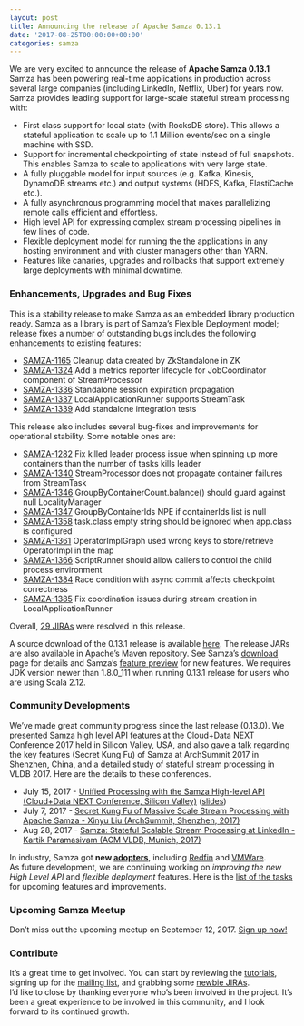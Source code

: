 ```yaml
---
layout: post
title: Announcing the release of Apache Samza 0.13.1
date: '2017-08-25T00:00:00+00:00'
categories: samza
---
```

We are very excited to announce the release of <strong>Apache Samza 0.13.1</strong><br />
Samza has been powering real-time applications in production across several large companies (including LinkedIn, Netflix, Uber) for years now. Samza provides leading support for large-scale stateful stream processing with:
<ul>
<li>First class support for local state (with RocksDB store). This allows a stateful application to scale up to 1.1 Million events/sec on a single machine with SSD.</li>
<li>Support for incremental checkpointing of state instead of full snapshots. This enables Samza to scale to applications with very large state.</li>
<li>A fully pluggable model for input sources (e.g. Kafka, Kinesis, DynamoDB streams etc.) and output systems (HDFS, Kafka, ElastiCache etc.).</li>
<li>A fully asynchronous programming model that makes parallelizing remote calls efficient and effortless.</li>
<li>High level API for expressing complex stream processing pipelines in few lines of code.</li>
<li>Flexible deployment model for running the the applications in any hosting environment and with cluster managers other than YARN.</li>
<li>Features like canaries, upgrades and rollbacks that support extremely large deployments with minimal downtime.</li>
</ul>


<h3>Enhancements, Upgrades and Bug Fixes</h3>
This is a stability release to make Samza as an embedded library production ready. Samza as a library is part of Samza’s Flexible Deployment model; release fixes a number of outstanding bugs includes the following enhancements to existing features:
<ul>
<li><a href="https://issues.apache.org/jira/browse/SAMZA-1165">SAMZA-1165</a> Cleanup data created by ZkStandalone in ZK</li>
<li><a href="https://issues.apache.org/jira/browse/SAMZA-1324">SAMZA-1324</a> Add a metrics reporter lifecycle for JobCoordinator component of StreamProcessor</li>
<li><a href="https://issues.apache.org/jira/browse/SAMZA-1336">SAMZA-1336</a> Standalone session expiration propagation</li>
<li><a href="https://issues.apache.org/jira/browse/SAMZA-1337">SAMZA-1337</a> LocalApplicationRunner supports StreamTask</li>
<li><a href="https://issues.apache.org/jira/browse/SAMZA-1339">SAMZA-1339</a> Add standalone integration tests</li>
</ul>
This release also includes several bug-fixes and improvements for operational stability. Some notable ones are:
<ul>
<li><a href="https://issues.apache.org/jira/browse/SAMZA-1282">SAMZA-1282</a> Fix killed leader process issue when spinning up more containers than the number of tasks kills leader</li>
<li><a href="https://issues.apache.org/jira/browse/SAMZA-1340">SAMZA-1340</a> StreamProcessor does not propagate container failures from StreamTask</li>
<li><a href="https://issues.apache.org/jira/browse/SAMZA-1346">SAMZA-1346</a> GroupByContainerCount.balance() should guard against null LocalityManager</li>
<li><a href="https://issues.apache.org/jira/browse/SAMZA-1347">SAMZA-1347</a> GroupByContainerIds NPE if containerIds list is null</li>
<li><a href="https://issues.apache.org/jira/browse/SAMZA-1358">SAMZA-1358</a> task.class empty string should be ignored when app.class is configured</li>
<li><a href="https://issues.apache.org/jira/browse/SAMZA-1361">SAMZA-1361</a> OperatorImplGraph used wrong keys to store/retrieve OperatorImpl in the map</li>
<li><a href="https://issues.apache.org/jira/browse/SAMZA-1366">SAMZA-1366</a> ScriptRunner should allow callers to control the child process environment</li>
<li><a href="https://issues.apache.org/jira/browse/SAMZA-1384">SAMZA-1384</a> Race condition with async commit affects checkpoint correctness</li>
<li><a href="https://issues.apache.org/jira/browse/SAMZA-1385">SAMZA-1385</a> Fix coordination issues during stream creation in LocalApplicationRunner</li>
</ul>
Overall, <a href="https://issues.apache.org/jira/issues/?jql=project%20%3D%2012314526%20AND%20fixVersion%20%3D%2012340845%20ORDER%20BY%20priority%20DESC%2C%20key%20ASC">29 JIRAs</a> were resolved in this release.
<br />

A source download of the 0.13.1 release is available <a href="http://www.apache.org/dyn/closer.cgi/samza/0.13.1">here</a>. The release JARs are also available in Apache’s Maven repository. See Samza’s <a href="http://samza.apache.org/startup/download/">download</a> page for details and Samza’s <a href="https://samza.apache.org/startup/preview/">feature preview</a> for new features. We requires JDK version newer than 1.8.0_111 when running 0.13.1 release for users who are using Scala 2.12.

<h3>Community Developments</h3>
We’ve made great community progress since the last release (0.13.0). We presented Samza high level API features at the Cloud+Data NEXT Conference 2017 held in Silicon Valley, USA, and also gave a talk regarding the key features (Secret Kung Fu) of Samza at ArchSummit 2017 in Shenzhen, China, and a detailed study of stateful stream processing in VLDB 2017. Here are the details to these conferences.
<ul>
<li>July 15, 2017 - <a href="http://www.cdnextcon.com/recap.html">Unified Processing with the Samza High-level API (Cloud+Data NEXT Conference, Silicon Valley)</a> (<a href="https://www.slideshare.net/YiPan7/nextcon-samza-preso-july-final">slides</a>)</li>
<li>July 7, 2017 - <a href="http://sz2017.archsummit.com/presentation/900">Secret Kung Fu of Massive Scale Stream Processing with Apache Samza - Xinyu Liu (ArchSummit, Shenzhen, 2017)</a></li>
<li>Aug 28, 2017 - <a href="http://www.vldb.org/pvldb/vol10/p1634-noghabi.pdf">Samza: Stateful Scalable Stream Processing at LinkedIn - Kartik Paramasivam (ACM VLDB, Munich, 2017)</a></li>
</ul>
In industry, Samza got <strong>new <a href="https://cwiki.apache.org/confluence/display/SAMZA/Powered+By">adopters</a></strong>, including <a href="https://www.redfin.com/">Redfin</a> and <a href="http://www.vmware.com">VMWare</a>.
<br />
As future development, we are continuing working on <em>improving the new High Level API</em> and <em>flexible deployment</em> features. Here is the <a href="https://issues.apache.org/jira/issues/?jql=project%20=%2012314526%20AND%20fixVersion%20=%2012340368%20ORDER%20BY%20priority%20DESC,%20key%20ASC">list of the tasks</a> for upcoming features and improvements.

<h3>Upcoming Samza Meetup</h3>
Don’t miss out the upcoming meetup on September 12, 2017. <a href="https://www.meetup.com/Stream-Processing-Meetup-LinkedIn/events/242656767/">Sign up now!</a>

<h3>Contribute</h3>
It’s a great time to get involved. You can start by reviewing the <a href="http://samza.apache.org/startup/preview/#try-it-out">tutorials</a>, signing up for the <a href="http://samza.apache.org/community/mailing-lists.html">mailing list</a>, and grabbing some <a href="https://issues.apache.org/jira/issues/?jql=project%20%3D%20SAMZA%20AND%20labels%20%3D%20newbie%20AND%20status%20%3D%20Open">newbie JIRAs</a>. <br />
I’d like to close by thanking everyone who’s been involved in the project. It’s been a great experience to be involved in this community, and I look forward to its continued growth.
